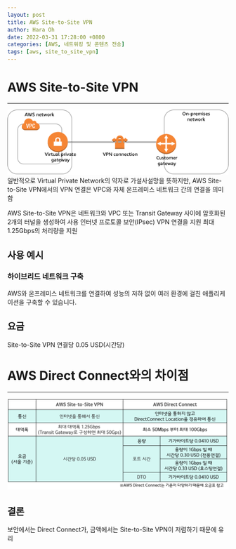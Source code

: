 ```yaml
---
layout: post
title: AWS Site-to-Site VPN
author: Hara Oh
date: 2022-03-31 17:28:00 +0800
categories: [AWS, 네트워킹 및 콘텐츠 전송]
tags: [aws, site_to_site_vpn]
---
```

# AWS Site-to-Site VPN
---
![AWS Site-to-Site VPN](/assets/img/aws/vpn.png)
일반적으로 Virtual Private Network의 약자로 가설사설망을 뜻하지만, AWS Site-to-Site VPN에서의 VPN 연결은 VPC와 자체 온프레미스 네트워크 간의 연결을 의미함

AWS Site-to-Site VPN은 네트워크와 VPC 또는 Transit Gateway 사이에 암호화된 2개의 터널을 생성하여 사용
인터넷 프로토콜 보안(IPsec) VPN 연결을 지원
최대 1.25Gbps의 처리량을 지원

## 사용 예시

### 하이브리드 네트워크 구축
AWS와 온프레미스 네트워크를 연결하여 성능의 저하 없이 여러 환경에 걸친 애플리케이션을 구축할 수 있습니다.

## 요금
Site-to-Site VPN 연결당 0.05 USD(시간당)

# AWS Direct Connect와의 차이점
---
![Difference of VPN and DC](/assets/img/aws/diff_dc_vpn.png)

## 결론
보안에서는 Direct Connect가, 금액에서는 Site-to-Site VPN이 저렴하기 때문에 유리
